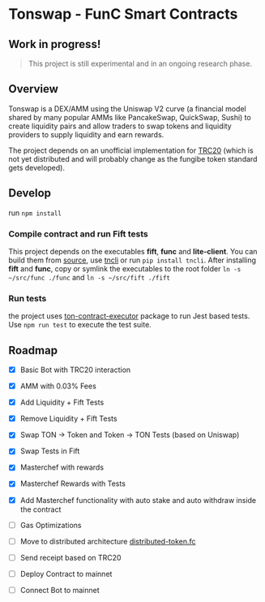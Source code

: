 # Tonswap - FunC Smart Contracts

## Work in progress!

> This project is still experimental and in an ongoing research phase.

## Overview

Tonswap is a DEX/AMM using the Uniswap V2 curve (a financial model shared by many popular AMMs like PancakeSwap, QuickSwap, Sushi) to create liquidity pairs and allow traders to swap tokens and liquidity providers to supply liquidity and earn rewards.

The project depends on an unofficial implementation for [TRC20](https://github.com/cod1ng-studio/TRC20) (which is not yet distributed and will probably change as the fungibe token standard gets developed).

## Develop

run `npm install`

### Compile contract and run Fift tests

This project depends on the executables **fift**, **func** and **lite-client**. You can build them from [source](https://ton.org/docs/#/howto/getting-started), use [tncli](https://github.com/disintar/tncli) or run `pip install tncli`. After installing **fift** and **func**, copy or symlink the executables to the root folder `ln -s ~/src/func ./func` and `ln -s ~/src/fift ./fift`



### Run tests
the project uses [ton-contract-executor](https://github.com/tonwhales/ton-contract-executor) package to run Jest based tests.
Use `npm run test` to execute the test suite.

## Roadmap

- [X] Basic Bot with TRC20 interaction
- [X] AMM with 0.03% Fees 
- [X] Add Liquidity + Fift Tests
- [X] Remove Liquidity + Fift Tests
- [X] Swap TON -> Token and Token -> TON Tests (based on Uniswap)
- [X] Swap Tests in Fift
- [X] Masterchef with rewards 
- [X] Masterchef Rewards with Tests 
- [X] Add Masterchef functionality with auto stake and auto withdraw inside the contract
- [ ] Gas Optimizations
- [ ] Move to distributed architecture [distributed-token.fc](https://github.com/cod1ng-studio/TRC20/blob/master/distributed-token.fc)
- [ ] Send receipt based on TRC20
- [ ] Deploy Contract to mainnet
- [ ] Connect Bot to mainnet


